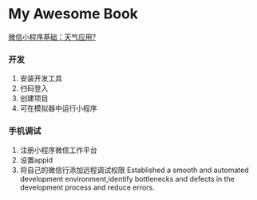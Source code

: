 # My Awesome Book


[微信小程序基础：天气应用?](https://classroom.udacity.com/courses/ud666-cn-1)

### 开发
1. 安装开发工具
2. 扫码登入
3. 创建项目
4. 可在模拟器中运行小程序

### 手机调试
1. 注册小程序微信工作平台
2. 设置appid
3. 将自己的微信行添加远程调试权限
Established a smooth and automated development environment,identify bottlenecks and defects in the development process  and reduce errors.